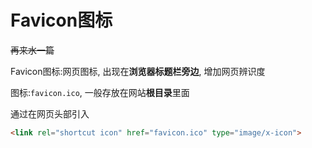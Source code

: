 # Favicon图标

~~再来水一篇~~

Favicon图标:网页图标, 出现在**浏览器标题栏旁边**, 增加网页辨识度

图标:`favicon.ico`, 一般存放在网站**根目录**里面

通过在网页头部引入

```html
<link rel="shortcut icon" href="favicon.ico" type="image/x-icon">
```

